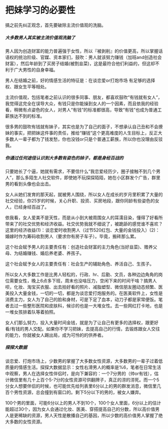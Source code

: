 # 把妹学习的必要性

搞之前先纠正观念，首先要破除主流价值观的洗脑。

##### **大多数男人其实被主流价值观洗脑了**

男人因为创造财富的能力普遍强于女性，所以『被剥削』的价值更高，所以掌握话语权的统治阶级、官媒、资本家们，鼓吹：男人就该努力赚钱（加班and创造社会财富），然后年龄到了买房子结婚(被割韭菜)，这是最符合他们利益的，但这却不利于广大男性的自身幸福。

男人在结婚之前，好的情感生活的特征是：在谈恋爱or打炮市场 有足够的选择权、跟女生平等相处。

主流价值观，包括笔者之前认识的很多同事、朋友，都喜欢鼓吹“有钱就有女人”，我觉得这完全在误导大众，有钱只是你能操到女人的一个因素，而且依我的经验看，稍微有点姿色的女人，对男人“有钱”的标准都很高，导致“有钱”也成为普通工薪族达不到的标准。

很多男的鼓吹有钱就有妹子，其实也是为了自己的面子，不想承认自己丑和不会撩妹的事实，把把妹这件事的责任，推给“赚钱”这个更高难度的人生目标上，反正大多数人一辈子都为了钱发愁，你也没钱or只是个普通工薪族，所以你也没理由反驳我。

##### 你通过任何途径认识到大多数有姿色的妹子，都是身经百战的

只要她长了个逼，她就有需求，不要信什么“我恋爱经历少，圈子接触不到几个男人”，那么多陌生人社交软件，即使她不玩探探陌陌，她在小区群发个广告，群里男的看到头像也会出击。

女人从她们发育的那天起，就被男人围绕，所以女人在成长的岁月里积累了大量的社交经验，你25岁的时候，关心升职、投资、买房地段，跟你同龄有些姿色的女人，已经身经百战了。

依我看，女人爱美不是天性，而是从小到大被周围女人的耳濡目染，懂得了好看所带来了的社交优势和经济收益。社交优势我就不细说了，被跪舔的感觉谁不喜欢？ 这里的经济收益(1)：谈恋爱时收割男人（过节520红包、大量的金钱投入）(2)：婚嫁时作为筹码收割男人（要求你有房子车子）。毕竟，搬砖那么累。

这个社会赋予男人的主要责任有：创造社会财富的主力角色(当好韭菜)、赡养父母、为结婚赚钱、婚后养老婆、养孩子。

这个社会赋予女人的主要责任有：社会生产的辅助角色、养活自己、生孩子。

所以女人大多数工作是比男人轻松的，行政、hr、后勤、文员，各种边边角角的岗位需要女性，晚上6点多下班，周末也没啥压力，空闲下来的时间干啥？搞男人呗，化妆、淘宝买衣服、出去拍好看的照片、减脂塑型、微信朋友圈动态频繁、医美投入大量金钱，一切的一切，都是为谈恋爱打炮服务的。在医美软件上，女性是消费主力，女人为了自己的脸和身材，可是下足了血本，动刀子都是家常便饭。笔者去过一些整形医院和皮肤科，候诊的也是一大堆女性。去一些网红打卡地，也是一堆女孩排着队等着拍照。

女人们那么努力，投入大量时间金钱，就是为了让自己有更多的选择权，跟更好看/有钱的男人交配。如果你不学习把妹，去提高自己的行情，去锻炼跟女人交往的能力，你就被女人踢出局，成为可怜的的供养者。

##### 探探大数据

谈恋爱、打炮市场上，少数男的掌握了大多数女性资源，大多数男的一辈子过着低质量的情感生活。探探大数据显示：女性右滑男人的概率是%6，笔者在日常生活中观察，男人在选择女性伴侣时，是向下兼容的：一个7分男的（帅or有钱），估计微信里有几十上百个5-7分的女性资源可供翻牌子，真正的涝的涝死。而一个5分女人想要伴侣的时候，也可能优先给列表里6分以上的男的群发消息，微信里几百个男性资源，总会撞到有窗口的。剩下5分以下的男的，被女人嫌弃。

100个男的里面，可能6分以上的男人不到10个，100个女人里面，6分以上的估计能超过30个，因为女人会通过化妆、医美、穿搭提高自己的分数，所以高价值男人是更稀缺的资源，男人天性是散播自己的基因，所以少数的高价值男人掌握了绝大多数的女性资源。
